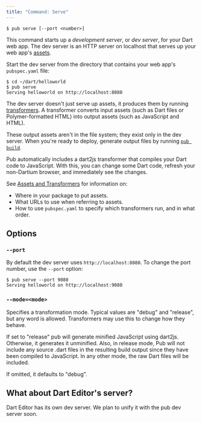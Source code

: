 ```yaml
---
title: "Command: Serve"
---
```


    $ pub serve [--port <number>]

This command starts up a _development server_, or _dev server_,
for your Dart web app. The dev server is an HTTP server on localhost
that serves up your web app's [assets](glossary.html#asset).

Start the dev server from the directory that contains your web app's
`pubspec.yaml` file:

    $ cd ~/dart/helloworld
    $ pub serve
    Serving helloworld on http://localhost:8080

The dev server doesn't just serve up assets, it produces them by running
[transformers](glossary.html#transformer). A transformer converts input
assets (such as Dart files or Polymer-formatted HTML) into output assets
(such as JavaScript and HTML).

These output assets aren't in the file system; they exist only in the dev
server. When you're ready to deploy, generate output files by running
[`pub build`](pub-build.html).

Pub automatically includes a dart2js transformer that compiles your Dart code
to JavaScript. With this, you can change some Dart code, refresh your
non-Dartium browser, and immediately see the changes.

See [Assets and Transformers](assets-and-transformers.html) for
information on:

* Where in your package to put assets.
* What URLs to use when referring to assets.
* How to use `pubspec.yaml` to specify which transformers run, and in
  what order.

## Options

### `--port`

By default the dev server uses `http://localhost:8080`. To change the port
number, use the `--port` option:

    $ pub serve --port 9080
    Serving helloworld on http://localhost:9080

### `--mode=<mode>`

Specifies a transformation mode. Typical values are "debug" and "release", but
any word is allowed. Transformers may use this to change how they behave.

If set to "release" pub will generate minified JavaScript using dart2js.
Otherwise, it generates it unminified. Also, in release mode, Pub will not
include any source .dart files in the resulting build output since they have
been compiled to JavaScript. In any other mode, the raw Dart files will be
included.

If omitted, it defaults to "debug".

## What about Dart Editor's server?

Dart Editor has its own dev server. We plan to unify it with the
pub dev server soon.
